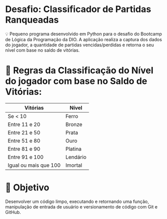 
# Desafio: Classificador de Partidas Ranqueadas

💡 Pequeno programa desenvolvido em Python para o desafio do Bootcamp de Lógica da Programação da DIO. A aplicação realiza a captura dos dados do jogador, a quantidade de partidas vencidas/perdidas e retorna o seu nível com base no saldo de vitórias.

# 💎 Regras da Classificação do Nível do jogador com base no Saldo de Vitórias: 
| Vitórias |   Nível  |
|------------------|----------|
| Se < 10       | Ferro
| Entre 11 e 20 | Bronze
| Entre 21 e 50 | Prata
| Entre 51 e 80 | Ouro
| Entre 81 e 90 | Platina
| Entre 91 e 100| Lendário
| Igual ou mais que 100 | Imortal

# 🚀 Objetivo
Desenvolver um código limpo, executando e retornando uma função, manipulação de entrada de usuário e versionamento de código com Git e GitHub.




